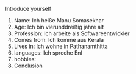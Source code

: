Introduce yourself
1.  Name: Ich heiße Manu Somasekhar
2. Age: Ich bin vier­und­dreißig jahre alt
3. Profession: Ich arbeite als Softwareentwickler
4. Comes from: Ich komme aus Kerala
5. Lives in: Ich wohne in Pathanamthitta
6. languages: Ich spreche Enl
7. hobbies:
8. Conclusion
